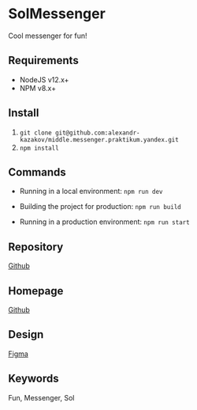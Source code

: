 
# SolMessenger
Cool messenger for fun!

## Requirements

- NodeJS v12.x+
- NPM v8.x+

## Install

1. `git clone git@github.com:alexandr-kazakov/middle.messenger.praktikum.yandex.git`
2. `npm install`

## Commands

- Running in a local environment:
`npm run dev`

- Building the project for production:
`npm run build`

- Running in a production environment:
`npm run start`

## Repository

[Github](https://github.com/alexandr-kazakov/middle.messenger.praktikum.yandex)

## Homepage

[Github](https://github.com/alexandr-kazakov/middle.messenger.praktikum.yandex#readme)

## Design
[Figma](https://www.figma.com/file/b2ORgJmyO77lXltwZMpqHD/Chat_external_link?node-id=0%3A1)

## Keywords

Fun, Messenger, Sol